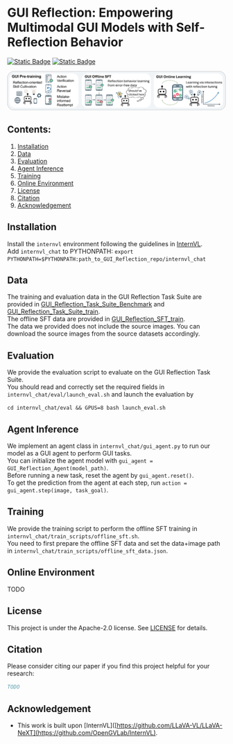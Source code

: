 # GUI Reflection: Empowering Multimodal GUI Models with Self-Reflection Behavior

[![Static Badge](https://img.shields.io/badge/GUI_Reflection-paper-red)](https://arxiv.org/abs/2506)
[![Static Badge](https://img.shields.io/badge/GUI_Reflection-project_page-green)](https://penghao-wu.github.io/GUI_Reflection/)

![pipeline](assets/pipeline.png)

## Contents:
1. [Installation](#install)
2. [Data](#data)
3. [Evaluation](#evaluation)
4. [Agent Inference](#inference)
5. [Training](#training)
6. [Online Environment](#env)
7. [License](#license)
8. [Citation](#citation)
9. [Acknowledgement](#acknowledgement)

## Installation <a name="install"></a>

Install the `internvl` environment following the guidelines in [InternVL](https://github.com/OpenGVLab/InternVL?tab=readme-ov-file#quick-start-with-huggingface).  
Add `internvl_chat` to PYTHONPATH: `export PYTHONPATH=$PYTHONPATH:path_to_GUI_Reflection_repo/internvl_chat`

## Data <a name="data"></a>

The training and evaluation data in the GUI Reflection Task Suite are provided in [
GUI_Reflection_Task_Suite_Benchmark](https://huggingface.co/datasets/craigwu/GUI_Reflection_Task_Suite_Benchmark) and [
GUI_Reflection_Task_Suite_train](https://huggingface.co/datasets/craigwu/GUI_Reflection_Task_Suite_train).  
The offline SFT data are provided in [GUI_Reflection_SFT_train](https://huggingface.co/datasets/craigwu/GUI_Reflection_SFT_train).  
The data we provided does not include the source images. You can download the source images from the source datasets accordingly.


## Evaluation <a name="evaluation"></a>

We provide the evaluation script to evaluate on the GUI Reflection Task Suite.  
You should read and correctly set the required fields in `internvl_chat/eval/launch_eval.sh` and launch the evaluation by
```
cd internvl_chat/eval && GPUS=8 bash launch_eval.sh
```

## Agent Inference <a name="inference"></a>
We implement an agent class in `internvl_chat/gui_agent.py` to run our model as a GUI agent to perform GUI tasks.  
You can initialize the agent model with `gui_agent = GUI_Reflection_Agent(model_path)`.   
Before running a new task, reset the agent by `gui_agent.reset()`.  
To get the prediction from the agent at each step, run `action = gui_agent.step(image, task_goal)`.  

## Training <a name="training"></a>
We provide the training script to perform the offline SFT training in `internvl_chat/train_scripts/offline_sft.sh`.   
You need to first prepare the offline SFT data and set the data+image path in `internvl_chat/train_scripts/offline_sft_data.json`.  

## Online Environment <a name="env"></a>
TODO

## License <a name="license"></a>

This project is under the Apache-2.0 license. See [LICENSE](LICENSE) for details.

## Citation <a name="citation"></a>
Please consider citing our paper if you find this project helpful for your research:

```bibtex
TODO
```

## Acknowledgement <a name="acknowledgement"></a>
-  This work is built upon [InternVL]([https://github.com/LLaVA-VL/LLaVA-NeXT](https://github.com/OpenGVLab/InternVL). 


